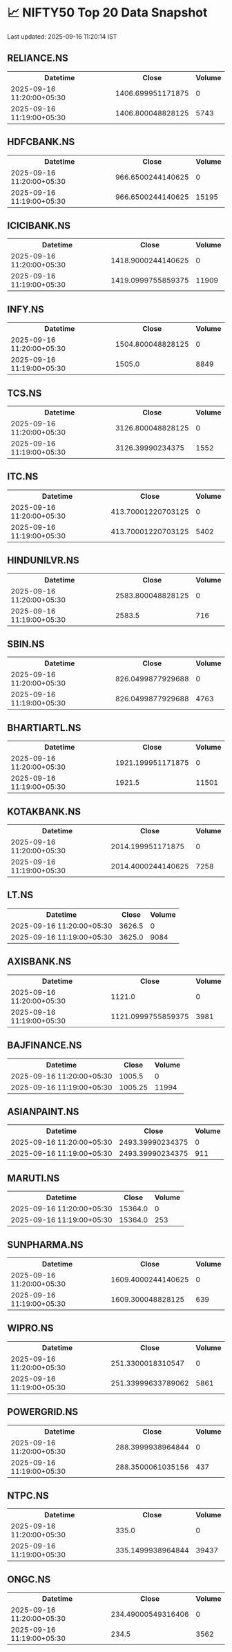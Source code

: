 # 📈 NIFTY50 Top 20 Data Snapshot

Last updated: 2025-09-16 11:20:14 IST

## RELIANCE.NS

<table>
  <tr><th>Datetime</th><th>Close</th><th>Volume</th></tr>
  <tr><td>2025-09-16 11:20:00+05:30</td><td>1406.699951171875</td><td>0</td></tr>
  <tr><td>2025-09-16 11:19:00+05:30</td><td>1406.800048828125</td><td>5743</td></tr>
</table>

## HDFCBANK.NS

<table>
  <tr><th>Datetime</th><th>Close</th><th>Volume</th></tr>
  <tr><td>2025-09-16 11:20:00+05:30</td><td>966.6500244140625</td><td>0</td></tr>
  <tr><td>2025-09-16 11:19:00+05:30</td><td>966.6500244140625</td><td>15195</td></tr>
</table>

## ICICIBANK.NS

<table>
  <tr><th>Datetime</th><th>Close</th><th>Volume</th></tr>
  <tr><td>2025-09-16 11:20:00+05:30</td><td>1418.9000244140625</td><td>0</td></tr>
  <tr><td>2025-09-16 11:19:00+05:30</td><td>1419.0999755859375</td><td>11909</td></tr>
</table>

## INFY.NS

<table>
  <tr><th>Datetime</th><th>Close</th><th>Volume</th></tr>
  <tr><td>2025-09-16 11:20:00+05:30</td><td>1504.800048828125</td><td>0</td></tr>
  <tr><td>2025-09-16 11:19:00+05:30</td><td>1505.0</td><td>8849</td></tr>
</table>

## TCS.NS

<table>
  <tr><th>Datetime</th><th>Close</th><th>Volume</th></tr>
  <tr><td>2025-09-16 11:20:00+05:30</td><td>3126.800048828125</td><td>0</td></tr>
  <tr><td>2025-09-16 11:19:00+05:30</td><td>3126.39990234375</td><td>1552</td></tr>
</table>

## ITC.NS

<table>
  <tr><th>Datetime</th><th>Close</th><th>Volume</th></tr>
  <tr><td>2025-09-16 11:20:00+05:30</td><td>413.70001220703125</td><td>0</td></tr>
  <tr><td>2025-09-16 11:19:00+05:30</td><td>413.70001220703125</td><td>5402</td></tr>
</table>

## HINDUNILVR.NS

<table>
  <tr><th>Datetime</th><th>Close</th><th>Volume</th></tr>
  <tr><td>2025-09-16 11:20:00+05:30</td><td>2583.800048828125</td><td>0</td></tr>
  <tr><td>2025-09-16 11:19:00+05:30</td><td>2583.5</td><td>716</td></tr>
</table>

## SBIN.NS

<table>
  <tr><th>Datetime</th><th>Close</th><th>Volume</th></tr>
  <tr><td>2025-09-16 11:20:00+05:30</td><td>826.0499877929688</td><td>0</td></tr>
  <tr><td>2025-09-16 11:19:00+05:30</td><td>826.0499877929688</td><td>4763</td></tr>
</table>

## BHARTIARTL.NS

<table>
  <tr><th>Datetime</th><th>Close</th><th>Volume</th></tr>
  <tr><td>2025-09-16 11:20:00+05:30</td><td>1921.199951171875</td><td>0</td></tr>
  <tr><td>2025-09-16 11:19:00+05:30</td><td>1921.5</td><td>11501</td></tr>
</table>

## KOTAKBANK.NS

<table>
  <tr><th>Datetime</th><th>Close</th><th>Volume</th></tr>
  <tr><td>2025-09-16 11:20:00+05:30</td><td>2014.199951171875</td><td>0</td></tr>
  <tr><td>2025-09-16 11:19:00+05:30</td><td>2014.4000244140625</td><td>7258</td></tr>
</table>

## LT.NS

<table>
  <tr><th>Datetime</th><th>Close</th><th>Volume</th></tr>
  <tr><td>2025-09-16 11:20:00+05:30</td><td>3626.5</td><td>0</td></tr>
  <tr><td>2025-09-16 11:19:00+05:30</td><td>3625.0</td><td>9084</td></tr>
</table>

## AXISBANK.NS

<table>
  <tr><th>Datetime</th><th>Close</th><th>Volume</th></tr>
  <tr><td>2025-09-16 11:20:00+05:30</td><td>1121.0</td><td>0</td></tr>
  <tr><td>2025-09-16 11:19:00+05:30</td><td>1121.0999755859375</td><td>3981</td></tr>
</table>

## BAJFINANCE.NS

<table>
  <tr><th>Datetime</th><th>Close</th><th>Volume</th></tr>
  <tr><td>2025-09-16 11:20:00+05:30</td><td>1005.5</td><td>0</td></tr>
  <tr><td>2025-09-16 11:19:00+05:30</td><td>1005.25</td><td>11994</td></tr>
</table>

## ASIANPAINT.NS

<table>
  <tr><th>Datetime</th><th>Close</th><th>Volume</th></tr>
  <tr><td>2025-09-16 11:20:00+05:30</td><td>2493.39990234375</td><td>0</td></tr>
  <tr><td>2025-09-16 11:19:00+05:30</td><td>2493.39990234375</td><td>911</td></tr>
</table>

## MARUTI.NS

<table>
  <tr><th>Datetime</th><th>Close</th><th>Volume</th></tr>
  <tr><td>2025-09-16 11:20:00+05:30</td><td>15364.0</td><td>0</td></tr>
  <tr><td>2025-09-16 11:19:00+05:30</td><td>15364.0</td><td>253</td></tr>
</table>

## SUNPHARMA.NS

<table>
  <tr><th>Datetime</th><th>Close</th><th>Volume</th></tr>
  <tr><td>2025-09-16 11:20:00+05:30</td><td>1609.4000244140625</td><td>0</td></tr>
  <tr><td>2025-09-16 11:19:00+05:30</td><td>1609.300048828125</td><td>639</td></tr>
</table>

## WIPRO.NS

<table>
  <tr><th>Datetime</th><th>Close</th><th>Volume</th></tr>
  <tr><td>2025-09-16 11:20:00+05:30</td><td>251.3300018310547</td><td>0</td></tr>
  <tr><td>2025-09-16 11:19:00+05:30</td><td>251.33999633789062</td><td>5861</td></tr>
</table>

## POWERGRID.NS

<table>
  <tr><th>Datetime</th><th>Close</th><th>Volume</th></tr>
  <tr><td>2025-09-16 11:20:00+05:30</td><td>288.3999938964844</td><td>0</td></tr>
  <tr><td>2025-09-16 11:19:00+05:30</td><td>288.3500061035156</td><td>437</td></tr>
</table>

## NTPC.NS

<table>
  <tr><th>Datetime</th><th>Close</th><th>Volume</th></tr>
  <tr><td>2025-09-16 11:20:00+05:30</td><td>335.0</td><td>0</td></tr>
  <tr><td>2025-09-16 11:19:00+05:30</td><td>335.1499938964844</td><td>39437</td></tr>
</table>

## ONGC.NS

<table>
  <tr><th>Datetime</th><th>Close</th><th>Volume</th></tr>
  <tr><td>2025-09-16 11:20:00+05:30</td><td>234.49000549316406</td><td>0</td></tr>
  <tr><td>2025-09-16 11:19:00+05:30</td><td>234.5</td><td>3562</td></tr>
</table>

